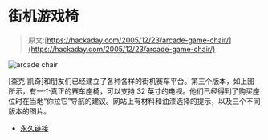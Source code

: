 # 街机游戏椅

> 原文:[https://hackaday.com/2005/12/23/arcade-game-chair/](https://hackaday.com/2005/12/23/arcade-game-chair/)

![arcade chair](../Images/46c552e32beaaf3d17587b0f4c00af0d.png)

[查克·凯奇]和朋友们已经建立了各种各样的街机赛车平台。第三个版本，如上图所示，有一个真正的赛车座椅，可以支持 32 英寸的电视。他们已经得到了购买座位时在当地“你拉它”导航的建议。网站上有材料和油漆选择的提示，以及三个不同版本的图片。

*   [永久链接](http://www.smohara.com/gamechair/)